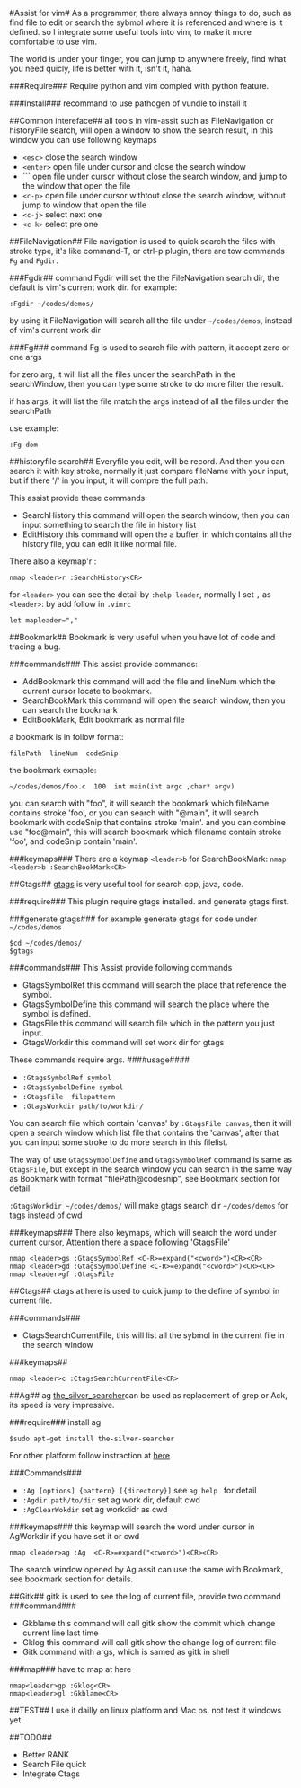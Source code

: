 #Assist for vim#
As a programmer, there always annoy things to do, such as find file to edit or search the sybmol where it is referenced and where is it defined. 
so I integrate some useful tools into vim, to make it more comfortable to use vim.

The world is under your finger, you can jump to anywhere freely, find what you need quicly, life is better with it, isn't it, haha.

###Require###
Require python and vim compled with python feature.

###Install###
recommand to use pathogen of vundle to install it

##Common intereface##
all tools in vim-assit  such as FileNavigation or historyFile search, will open a window to show the search result, In this window you can use following keymaps

* `<esc>`   close the search window
* `<enter>` open file under cursor and close the search window
* `<c-o>``  open file under cursor without close the search window, and jump to the window that open the file
* `<c-p>`   open file under cursor withtout close the search window, without jump to window that open the file
* `<c-j>`   select next one
* `<c-k>`   select pre one

##FileNavigation##
File navigation is used to quick search the files with stroke type, it's like command-T, or ctrl-p plugin, there are tow commands
``Fg`` and ``Fgdir``.

###Fgdir##
command Fgdir will set the the FileNavigation search dir, the default is vim's current work dir. for example:
```
:Fgdir ~/codes/demos/
```
by using it FileNavigation will search all the file under ``~/codes/demos``, instead of vim's current work dir

###Fg###
command Fg is used to search file with pattern, it accept zero or one args

for zero arg, it will list all the files under the searchPath in the searchWindow, then you can type some
stroke to do more filter the result.

if has args, it will list the file match the args instead of all the files under the searchPath

use example:
```
:Fg dom
```

##historyfile search##
Everyfile you edit, will be record. And then you can search it with key stroke, normally it just compare fileName with your input, but 
if there '/' in you input, it will compre the full path.

This assist provide these commands:
* SearchHistory  this command  will open the search window, then you can input something to search the file in history list
* EditHistory    this command  will open the a buffer, in which contains all the history file, you can edit it like normal file.

There also a keymap'<leader>r':
```
nmap <leader>r :SearchHistory<CR>
```
for `<leader>` you can see the detail by `:help leader`, normally I set `,` as `<leader>`:
by add follow in `.vimrc`
```
let mapleader=","
```

##Bookmark##
Bookmark is very useful when you have lot of code and tracing a bug.

###commands###
This assist provide commands:
* AddBookmark     this command will add the file and lineNum which the current cursor locate to bookmark.
* SearchBookMark  this command will open the search window, then you can search the bookmark
* EditBookMark,   Edit bookmark as normal file

a bookmark is in follow format:
```
filePath  lineNum  codeSnip
```

the bookmark exmaple:
```
~/codes/demos/foo.c  100  int main(int argc ,char* argv)
```

you can search with "foo", it will search the bookmark which fileName contains stroke 'foo', or you can 
search with "@main", it will search bookmark with codeSnip that contains stroke 'main'. and you can combine
use "foo@main", this will search bookmark which filename contain stroke 'foo', and codeSnip contain 'main'.

###keymaps###
There are a keymap `<leader>b` for SearchBookMark:
``
nmap <leader>b :SearchBookMark<CR>
``

##Gtags##
[gtags](http://www.gnu.org/software/global/) is very useful tool for search cpp, java, code.

###require###
This plugin require gtags installed. and generate gtags first. 

###generate gtags###
for example generate gtags for code under ``~/codes/demos``
```
$cd ~/codes/demos/
$gtags
```
###commands###
This Assist provide following commands
* GtagsSymbolRef    this command will search the place that reference the symbol.
* GtagsSymbolDefine this command will search the place where the symbol is defined.
* GtagsFile         this command will search file which in the pattern you just input.
* GtagsWorkdir      this command will set work dir for gtags

These commands require args. 
####usage####
* ``:GtagsSymbolRef symbol``
* ``:GtagsSymbolDefine symbol``
* ``:GtagsFile  filepattern``
* ``:GtagsWorkdir path/to/workdir/``

You can search file which contain 'canvas' by `:GtagsFile canvas`, 
then it will open a search window which list file that contains the 'canvas',
after that you can input some stroke to do more search in this filelist.

The way of use ``GtagsSymbolDefine`` and ``GtagsSymbolRef`` command is same as ``GtagsFile``, but except in
the search window you can search in the same way as Bookmark with format "filePath@codesnip",
see Bookmark section for detail

``:GtagsWorkdir ~/codes/demos/`` will make gtags search dir `~/codes/demos` for tags instead of cwd

###keymaps###
There also keymaps, which will search the word under current cursor, Attention there a space following 'GtagsFile'
```
nmap <leader>gs :GtagsSymbolRef <C-R>=expand("<cword>")<CR><CR>
nmap <leader>gd :GtagsSymbolDefine <C-R>=expand("<cword>")<CR><CR>
nmap <leader>gf :GtagsFile 
```

##Ctags##
ctags at here is used to quick jump to the define of symbol in current file.

###commands###
* CtagsSearchCurrentFile, this will list all the sybmol in the current file in the search window

###keymaps##
```
nmap <leader>c :CtagsSearchCurrentFile<CR>
```

##Ag##
ag [the_silver_searcher](https://github.com/ggreer/the_silver_searcher)can be used as replacement of grep or Ack, its speed is very impressive.

###require###
install ag
```
$sudo apt-get install the-silver-searcher
```
For other platform follow instraction at [here](https://github.com/ggreer/the_silver_searcher)

###Commands###
* ``:Ag [options] {pattern} [{directory}]``  see ``ag help `` for detail
* ``:Agdir path/to/dir``                     set ag work dir, default cwd
* ``:AgClearWokdir``                         set ag workdidr as cwd

###keymaps###
this keymap will search the word under cursor in AgWorkdir if you have set it or cwd
```
nmap <leader>ag :Ag  <C-R>=expand("<cword>")<CR><CR>
```
The search window opened by Ag assit can use the same with Bookmark, see bookmark section for details.

##Gitk##
gitk is used to see the log of current file, provide two command
###command###
* Gkblame       this command will call gitk show the commit which change current line last time
* Gklog         this command will call gitk show the change log of current file
* Gitk <args>   command with args, which is samed as gitk in shell 

###map###
have to map at here
```
nmap<leader>gp :Gklog<CR>
nmap<leader>gl :Gkblame<CR>
```


##TEST##
I use it dailly on linux platform and Mac os. not test it windows yet.


##TODO##
* Better RANK
* Search File quick
* Integrate Ctags
